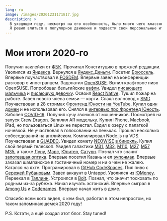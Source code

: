 ```yaml
---
lang: ru
image: /images/20201231171817.jpg
description: >
  В уходящем году, несмотря на его особенность, было много чего классного и интересного, лично для меня.
  Я решил влиться в популярное движение и подвести свои персональные итоги 2020-го.
---
```

# Мои итоги 2020-го
Получил наклейки от [ФБК](https://fbk.info).
Прочитал Конституцию в прежней редакции.
Уволился из [Яндекса](https://yandex.ru).
Вернулся в [Яндекс.Деньги](https://money.yandex.ru).
Посетил [Брюссель](https://goo.gl/maps/SVWAPhqw2qXrgrJF8).
Впервые поучаствовал в [FOSDEM](https://fosdem.org).
Впервые завел на конференции разговор с иностранцем.
Задонатил [OpenSUSE](https://opensuse.org).
Выпил крафтовое пиво OpenSUSE.
Попробовал бельгийские [вафли](https://en.wikipedia.org/wiki/Waffle).
Увидел [писающего мальчика](https://goo.gl/maps/9MPD6jSFyh6givTZ6) и [писающую девочку](https://goo.gl/maps/GPBPGQD7f864ibyf7).
Освоил [React Native](https://reactnative.dev).
Тушил пожар на работе.
Завел нового члена семьи — корги.
Спаял волновод с [SMD](https://en.wikipedia.org/wiki/Surface-mount_technology).
Поучаствовал в 28 стримах [Фронтенд Юности на YouTube](https://www.youtube.com/channel/UCqq1LRv6KKh0bh4JrG_5vDA).
Купил [один домен](https://garagespace.dev) и не использовал его.
Снялся в [интервью про Фронтенд Юность](https://www.youtube.com/watch?v=zg3wJKuxZrE).
Заболел [COVID-19](https://twitter.com/underoot/status/1305585827850919936).
Получил кучу звонков от мошенников.
Посмотрел на запуск [Crew Dragon](https://www.youtube.com/watch?v=bnChQbxLkkI).
Запилил AR модельку.
Купил iPhone, Macbook, iPad, но пользоваться Linux не перестал.
Ездил к озеру с палаткой ночевкой.
Не участвовал в голосовании на пеньках.
Прошел несколько собеседований на английском.
Компилировал Node.js на VDS.
Поучаствовал в [GUADEC](https://events.gnome.org/event/1/).
Увидел комету [NEOWISE](https://en.wikipedia.org/wiki/Comet_NEOWISE) [в бинокль](https://twitter.com/underoot/status/1284972789670322178).
Купил свой первый телескоп.
Увидел галактики [М31](https://en.wikipedia.org/wiki/Andromeda_Galaxy), [М32](https://en.wikipedia.org/wiki/Messier_32), [М110](https://en.wikipedia.org/wiki/Messier_110), [М27](https://en.wikipedia.org/wiki/Dumbbell_Nebula), [М57](https://en.wikipedia.org/wiki/Ring_Nebula), [М35](https://en.wikipedia.org/wiki/Messier_35), а также [Луну](https://en.wikipedia.org/wiki/Moon), [Марс](https://en.wikipedia.org/wiki/Mars), [Юпитер](https://en.wikipedia.org/wiki/Jupiter), [Сатурн](https://en.wikipedia.org/wiki/Saturn).
Познал что значит [запотевшая оптика](http://astro-talks.ru/forum/viewtopic.php?f=18&t=71).
Впервые посетил Казань и ел [эчпочмак](https://ru.wikipedia.org/wiki/%D0%AD%D1%87%D0%BF%D0%BE%D1%87%D0%BC%D0%B0%D0%BA).
Впервые заказал шампанское в гостиничный номер и ни о чем не жалею.
Катался на яхте.
Програмировал в [GitHub CodeSpaces](https://github.com/features/codespaces).
Пил пиво с [Сережей Рубановым](https://twitter.com/chicoxyzzy).
Завел аккаунт в Untappd.
Уволился из [ЮMoney](https://yoomoney.ru).
Переехал в [Таллинн](https://goo.gl/maps/Wu5a9R8MDG3F8whn8).
Устроился в [Bolt](https://bolt.eu/).
Познал, что значит тосковать по  родным из-за рубежа.
Начал изучать эстонский.
Впервые сыграл в [Among Us](https://en.wikipedia.org/wiki/Among_Us) и [Codenames](https://codenames.game/).
Впервые начал жить в доме.

Спасибо всем кого видел, с кем был, работал в этом непростом, но таком запоминающемся 2020 году!

P.S. Кстати, а ещё создал этот блог. Stay tuned!
